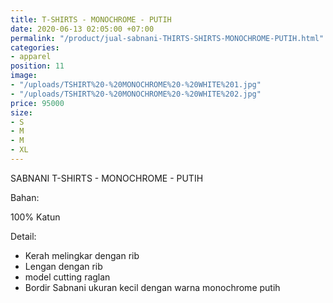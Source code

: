 ```yaml
---
title: T-SHIRTS - MONOCHROME - PUTIH
date: 2020-06-13 02:05:00 +07:00
permalink: "/product/jual-sabnani-THIRTS-SHIRTS-MONOCHROME-PUTIH.html"
categories:
- apparel
position: 11
image:
- "/uploads/TSHIRT%20-%20MONOCHROME%20-%20WHITE%201.jpg"
- "/uploads/TSHIRT%20-%20MONOCHROME%20-%20WHITE%202.jpg"
price: 95000
size:
- S
- M
- M
- XL
---
```


SABNANI
T-SHIRTS - MONOCHROME - PUTIH

Bahan:

100% Katun

Detail:

- Kerah melingkar dengan rib
- Lengan dengan rib
- model cutting raglan
- Bordir Sabnani ukuran kecil dengan warna monochrome putih